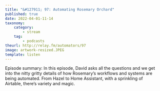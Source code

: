 ```yaml
---
title: "&#127911; 97: Automating Rosemary Orchard"
published: true
date: 2022-04-01-11-14
taxonomy:
    category:
        - stream
    tag:
        - podcasts
theurl: http://relay.fm/automators/97
image: artwork-resized.JPEG
template: listen
---
```


Episode summary: In this episode, David asks all the questions and we get into the nitty gritty details of how Rosemary&rsquo;s workflows and systems are being automated. From Hazel to Home Assistant, with a sprinkling of Airtable, there&rsquo;s variety and magic.
